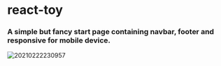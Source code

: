# react-toy
### A simple but fancy start page containing navbar, footer and responsive for mobile device.

![20210222230957](http://ww1.sinaimg.cn/large/ab3bfbb8gy1gnx23djrzzj21gq0nj7wh.jpg)


